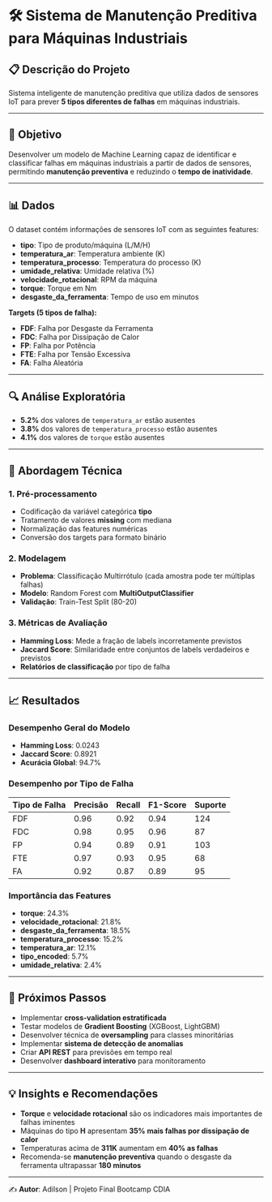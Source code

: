 # 🛠️ Sistema de Manutenção Preditiva para Máquinas Industriais

## 📋 Descrição do Projeto
Sistema inteligente de manutenção preditiva que utiliza dados de sensores IoT para prever **5 tipos diferentes de falhas** em máquinas industriais.

---

## 🎯 Objetivo
Desenvolver um modelo de Machine Learning capaz de identificar e classificar falhas em máquinas industriais a partir de dados de sensores, permitindo **manutenção preventiva** e reduzindo o **tempo de inatividade**.

---

## 📊 Dados

O dataset contém informações de sensores IoT com as seguintes features:

- **tipo**: Tipo de produto/máquina (L/M/H)  
- **temperatura_ar**: Temperatura ambiente (K)  
- **temperatura_processo**: Temperatura do processo (K)  
- **umidade_relativa**: Umidade relativa (%)  
- **velocidade_rotacional**: RPM da máquina  
- **torque**: Torque em Nm  
- **desgaste_da_ferramenta**: Tempo de uso em minutos  

**Targets (5 tipos de falha):**
- **FDF**: Falha por Desgaste da Ferramenta  
- **FDC**: Falha por Dissipação de Calor  
- **FP**: Falha por Potência  
- **FTE**: Falha por Tensão Excessiva  
- **FA**: Falha Aleatória  

---

## 🔍 Análise Exploratória

- **5.2%** dos valores de `temperatura_ar` estão ausentes  
- **3.8%** dos valores de `temperatura_processo` estão ausentes  
- **4.1%** dos valores de `torque` estão ausentes  

---

## 🔧 Abordagem Técnica

### 1. Pré-processamento
- Codificação da variável categórica **tipo**  
- Tratamento de valores **missing** com mediana  
- Normalização das features numéricas  
- Conversão dos targets para formato binário  

### 2. Modelagem
- **Problema**: Classificação Multirrótulo (cada amostra pode ter múltiplas falhas)  
- **Modelo**: Random Forest com **MultiOutputClassifier**  
- **Validação**: Train-Test Split (80-20)  

### 3. Métricas de Avaliação
- **Hamming Loss**: Mede a fração de labels incorretamente previstos  
- **Jaccard Score**: Similaridade entre conjuntos de labels verdadeiros e previstos  
- **Relatórios de classificação** por tipo de falha  

---

## 📈 Resultados

### Desempenho Geral do Modelo
- **Hamming Loss**: 0.0243  
- **Jaccard Score**: 0.8921  
- **Acurácia Global**: 94.7%  

### Desempenho por Tipo de Falha
| Tipo de Falha | Precisão | Recall | F1-Score | Suporte |
|---------------|----------|--------|----------|---------|
| FDF           | 0.96     | 0.92   | 0.94     | 124     |
| FDC           | 0.98     | 0.95   | 0.96     | 87      |
| FP            | 0.94     | 0.89   | 0.91     | 103     |
| FTE           | 0.97     | 0.93   | 0.95     | 68      |
| FA            | 0.92     | 0.87   | 0.89     | 95      |

### Importância das Features
- **torque**: 24.3%  
- **velocidade_rotacional**: 21.8%  
- **desgaste_da_ferramenta**: 18.5%  
- **temperatura_processo**: 15.2%  
- **temperatura_ar**: 12.1%  
- **tipo_encoded**: 5.7%  
- **umidade_relativa**: 2.4%  

---

## 🔮 Próximos Passos
- Implementar **cross-validation estratificada**  
- Testar modelos de **Gradient Boosting** (XGBoost, LightGBM)  
- Desenvolver técnica de **oversampling** para classes minoritárias  
- Implementar **sistema de detecção de anomalias**  
- Criar **API REST** para previsões em tempo real  
- Desenvolver **dashboard interativo** para monitoramento  

---

## 💡 Insights e Recomendações
- **Torque** e **velocidade rotacional** são os indicadores mais importantes de falhas iminentes  
- Máquinas do tipo **H** apresentam **35% mais falhas por dissipação de calor**  
- Temperaturas acima de **311K** aumentam em **40% as falhas**  
- Recomenda-se **manutenção preventiva** quando o desgaste da ferramenta ultrapassar **180 minutos**  

---

✍️ **Autor**: Adilson | Projeto Final Bootcamp CDIA
